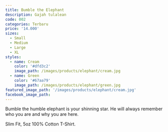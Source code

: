 ```yaml
---
title: Bumble the Elephant
description: Gajah tulalean
code: 002
categories: Terbaru
price: '14.000'
sizes:
  - Small
  - Medium
  - Large
  - XL
styles:
  - name: Cream
    color: '#dfd3c2'
    image_path: /images/products/elephant/cream.jpg
  - name: Green
    color: '#67aa79'
    image_path: /images/products/elephant/green.jpg
featured_image_path: '/images/products/elephant/cream.jpg'
facebook_image_path:
---
```


Bumble the humble elephant is your shinning star. He will always remember who you are and why you are here.

Slim Fit, 5oz 100% Cotton T-Shirt.
